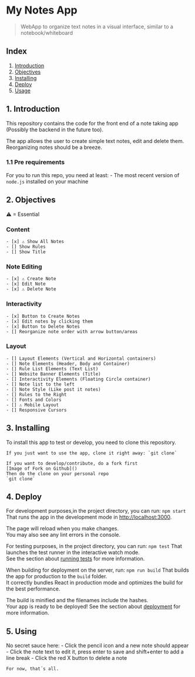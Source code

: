 # My Notes App

> WebApp to organize text notes in a visual interface, similar to a notebook/whiteboard

## Index
    
1. [Introduction](#1-introduction)
2. [Objectives](#2-objectives)
3. [Installing](#3-installing)
4. [Deploy](#4-deploy)
5. [Usage](#5-using)

## 1. Introduction

This repository contains the code for the front end of a note taking app (Possibly the backend in the future too).

The app allows the user to create simple text notes, edit and delete them. Reorganizing notes should be a breeze.

### 1.1 Pre requirements
For you to run this repo, you need at least:
    - The most recent version of `node.js` installed on your machine

## 2. Objectives
⚠ = Essential
### Content
    - [x] ⚠ Show All Notes
    - [] Show Rules
    - [] Show Title
### Note Editing
    - [x] ⚠ Create Note
    - [x] Edit Note
    - [x] ⚠ Delete Note
### Interactivity
    - [x] Button to Create Notes
    - [x] Edit notes by clicking them
    - [x] Button to Delete Notes
    - [] Reorganize note order with arrow button/areas
### Layout
    - [] Layout Elements (Vertical and Horizontal containers)
    - [] Note Elements (Header, Body and Container)
    - [] Rule List Elements (Text List)
    - [] Website Banner Elements (Title)
    - [] Interactivity Elements (Floating Circle container)
    - [] Note list to the left
    - [] Note Style (Like post it notes)
    - [] Rules to the Right
    - [] Fonts and Colors
    - [] ⚠ Mobile Layout
    - [] Responsive Cursors

## 3. Installing
To install this app to test or develop, you need to clone this repository.

    If you just want to use the app, clone it right away: `git clone`

    If you want to develop/contribute, do a fork first
    [Image of Fork on Github]()
    Then do the clone on your personal repo
    `git clone`

## 4. Deploy
For development purposes,in the project directory, you can run:
    `npm start`
That runs the app in the development mode in [http://localhost:3000](http://localhost:3000).

The page will reload when you make changes.\
You may also see any lint errors in the console.

For testing purposes, in the project directory, you can run:
`npm test`
That launches the test runner in the interactive watch mode.\
See the section about [running tests](https://facebook.github.io/create-react-app/docs/running-tests) for more information.

When building for deployment on the server, run:
`npm run build`
That builds the app for production to the `build` folder.\
It correctly bundles React in production mode and optimizes the build for the best performance.

The build is minified and the filenames include the hashes.\
Your app is ready to be deployed!
See the section about [deployment](https://facebook.github.io/create-react-app/docs/deployment) for more information.

## 5. Using

No secret sauce here: 
    - Click the pencil icon and a new note should appear
    - Click the note text to edit it, press enter to save and shift+enter to add a line break
    - Click the red X button to delete a note

    For now, that´s all.